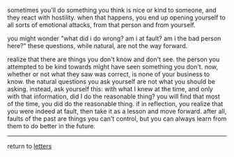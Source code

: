 sometimes you'll do something you think is nice or kind to someone, and they react with hostility. when that happens, you end up opening yourself to all sorts of emotional attacks, from that person and from yourself.

you might wonder "what did i do wrong? am i at fault? am i the bad person here?" these questions, while natural, are not the way forward.

realize that there are things you don't know and don't see. the person you attempted to be kind towards might have seen something you don't. now, whether or not what they saw was correct, is none of your business to know. the natural questions you ask yourself are not what you should be asking. instead, ask yourself this:
with what I knew at the time, and only with that information, did I do the reasonable thing?
you will find that most of the time, you did do the reasonable thing. if in reflection, you realize that you were indeed at fault, then take it as a lesson and move forward. after all, faults of the past are things you can't control, but you can always learn from them to do better in the future.

---

return to [letters](letters.md)